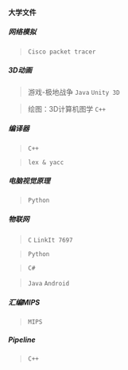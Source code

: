 #### 大学文件

##### 网络模拟
> `Cisco packet tracer`

##### 3D动画
> 游戏-极地战争     `Java`  `Unity 3D`

> 绘图：3D计算机图学    `C++`

##### 编译器
> `C++`

> `lex & yacc`

##### 电脑视觉原理
> `Python`

##### 物联网
> `C`   `LinkIt 7697`

> `Python`

> `C#`

> `Java`    `Android`

##### 汇编MIPS
> `MIPS`

##### Pipeline
> `C++`